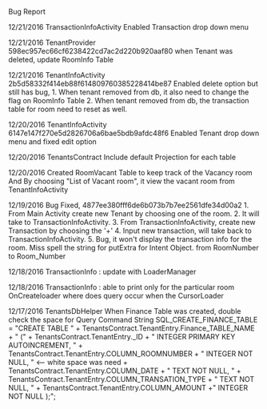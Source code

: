 Bug Report

12/21/2016 TransactionInfoActivity
		Enabled Transaction drop down menu 

12/21/2016 TenantProvider	598ec957ec66cf6238422cd7ac2d220b920aaf80
		when Tenant was deleted, update RoomInfo Table

12/21/2016 TenantInfoActivity	2b5d58332f414eb88f614809760385228414be87
		Enabled delete option but still has bug, 
		1. When tenant removed from db, it also need to change the flag on RoomInfo Table
		2. When tenant removed from db, the transaction table for room need to reset as well.

12/20/2016 TenantInfoActivity	6147e147f270e5d2826706a6bae5bdb9afdc48f6
		Enabled Tenant drop down menu and fixed edit option

12/20/2016 TenantsContract
		Include default Projection for each table

12/20/2016 Created RoomVacant Table to keep track of the Vacancy room
		And By choosing "List of Vacant room", it view the vacant room from TenantInfoActivity
 
12/19/2016 Bug Fixed, 4877ee380fff6de6b073b7b7ee2561dfe34d00a2
		1. From Main Activity create new Tenant by choosing one of the room.
		2. It will take to TransactionInfoActivity.
		3. From TransactionInfoActivity, create new Transaction by choosing the '+'
		4. Input new transaction, will take back to TransactionInfoActivity.
		5. Bug, it won't display the transaction info for the room.
		Miss spell the string for putExtra for Intent Object. from RoomNumber to Room_Number

12/18/2016 TransactionInfo : update with LoaderManager

12/18/2016 TransactionInfo : able to print only for the particular room
		OnCreateloader where does query occur when the CursorLoader

12/17/2016 TenantsDbHelper 
		When Finance Table was created, double check the space for Query Command
		String SQL_CREATE_FINANCE_TABLE =
                	"CREATE TABLE " + TenantsContract.TenantEntry.Finance_TABLE_NAME + " ("
                        + TenantsContract.TenantEntry._ID + " INTEGER PRIMARY KEY AUTOINCREMENT, "
                        + TenantsContract.TenantEntry.COLUMN_ROOMNUMBER + " INTEGER NOT NULL, " <-- white space was need
                        + TenantsContract.TenantEntry.COLUMN_DATE + " TEXT NOT NULL, "
                        + TenantsContract.TenantEntry.COLUMN_TRANSATION_TYPE + " TEXT NOT NULL, "
                        + TenantsContract.TenantEntry.COLUMN_AMOUNT +" INTEGER NOT NULL );";


	   
